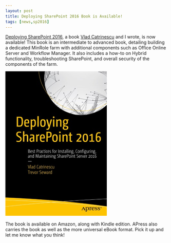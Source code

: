 ```yaml
---
layout: post
title: Deploying SharePoint 2016 Book is Available!
tags: [news,sp2016]
---
```


[Deploying SharePoint 2016](http://amzn.to/2beE5yZ), a book [Vlad Catrinescu](https://absolute-sharepoint.com/) and I wrote, is now available! This book is an intermediate to advanced book, detailing building a dedicated MinRole farm with additional components such as Office Online Server and Workflow Manager. It also includes a how-to on Hybrid functionality, troubleshooting SharePoint, and overall security of the components of the farm.

![book](/assets/images/2016/08/book.jpg)

The book is available on Amazon, along with Kindle edition. APress also carries the book as well as the more universal eBook format. Pick it up and let me know what you think!